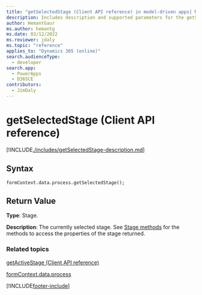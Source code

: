 ```yaml
---
title: "getSelectedStage (Client API reference) in model-driven apps| MicrosoftDocs"
description: Includes description and supported parameters for the getSelectedStage method.
author: HemantGaur
ms.author: hemantg
ms.date: 03/12/2022
ms.reviewer: jdaly
ms.topic: "reference"
applies_to: "Dynamics 365 (online)"
search.audienceType: 
  - developer
search.app: 
  - PowerApps
  - D365CE
contributors:
  - JimDaly
---
```

# getSelectedStage (Client API reference)



[!INCLUDE[./includes/getSelectedStage-description.md](./includes/getSelectedStage-description.md)]

## Syntax

`formContext.data.process.getSelectedStage();`

## Return Value

**Type**: Stage. 

**Description**: The currently selected stage. See [Stage methods](../formContext-data-process.md#stage-methods) for the methods to access the properties of the stage returned.

### Related topics

[getActiveStage (Client API reference)](activestage/getActiveStage.md)

[formContext.data.process](../formContext-data-process.md)
 




[!INCLUDE[footer-include](../../../../../includes/footer-banner.md)]